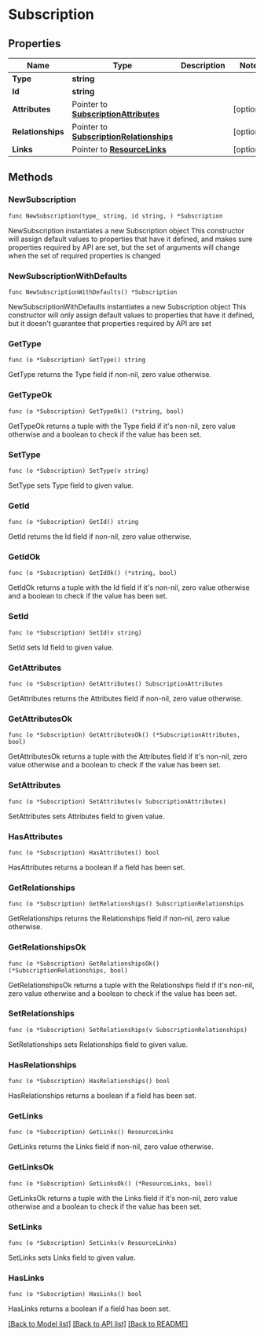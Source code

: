 # Subscription

## Properties

Name | Type | Description | Notes
------------ | ------------- | ------------- | -------------
**Type** | **string** |  | 
**Id** | **string** |  | 
**Attributes** | Pointer to [**SubscriptionAttributes**](SubscriptionAttributes.md) |  | [optional] 
**Relationships** | Pointer to [**SubscriptionRelationships**](SubscriptionRelationships.md) |  | [optional] 
**Links** | Pointer to [**ResourceLinks**](ResourceLinks.md) |  | [optional] 

## Methods

### NewSubscription

`func NewSubscription(type_ string, id string, ) *Subscription`

NewSubscription instantiates a new Subscription object
This constructor will assign default values to properties that have it defined,
and makes sure properties required by API are set, but the set of arguments
will change when the set of required properties is changed

### NewSubscriptionWithDefaults

`func NewSubscriptionWithDefaults() *Subscription`

NewSubscriptionWithDefaults instantiates a new Subscription object
This constructor will only assign default values to properties that have it defined,
but it doesn't guarantee that properties required by API are set

### GetType

`func (o *Subscription) GetType() string`

GetType returns the Type field if non-nil, zero value otherwise.

### GetTypeOk

`func (o *Subscription) GetTypeOk() (*string, bool)`

GetTypeOk returns a tuple with the Type field if it's non-nil, zero value otherwise
and a boolean to check if the value has been set.

### SetType

`func (o *Subscription) SetType(v string)`

SetType sets Type field to given value.


### GetId

`func (o *Subscription) GetId() string`

GetId returns the Id field if non-nil, zero value otherwise.

### GetIdOk

`func (o *Subscription) GetIdOk() (*string, bool)`

GetIdOk returns a tuple with the Id field if it's non-nil, zero value otherwise
and a boolean to check if the value has been set.

### SetId

`func (o *Subscription) SetId(v string)`

SetId sets Id field to given value.


### GetAttributes

`func (o *Subscription) GetAttributes() SubscriptionAttributes`

GetAttributes returns the Attributes field if non-nil, zero value otherwise.

### GetAttributesOk

`func (o *Subscription) GetAttributesOk() (*SubscriptionAttributes, bool)`

GetAttributesOk returns a tuple with the Attributes field if it's non-nil, zero value otherwise
and a boolean to check if the value has been set.

### SetAttributes

`func (o *Subscription) SetAttributes(v SubscriptionAttributes)`

SetAttributes sets Attributes field to given value.

### HasAttributes

`func (o *Subscription) HasAttributes() bool`

HasAttributes returns a boolean if a field has been set.

### GetRelationships

`func (o *Subscription) GetRelationships() SubscriptionRelationships`

GetRelationships returns the Relationships field if non-nil, zero value otherwise.

### GetRelationshipsOk

`func (o *Subscription) GetRelationshipsOk() (*SubscriptionRelationships, bool)`

GetRelationshipsOk returns a tuple with the Relationships field if it's non-nil, zero value otherwise
and a boolean to check if the value has been set.

### SetRelationships

`func (o *Subscription) SetRelationships(v SubscriptionRelationships)`

SetRelationships sets Relationships field to given value.

### HasRelationships

`func (o *Subscription) HasRelationships() bool`

HasRelationships returns a boolean if a field has been set.

### GetLinks

`func (o *Subscription) GetLinks() ResourceLinks`

GetLinks returns the Links field if non-nil, zero value otherwise.

### GetLinksOk

`func (o *Subscription) GetLinksOk() (*ResourceLinks, bool)`

GetLinksOk returns a tuple with the Links field if it's non-nil, zero value otherwise
and a boolean to check if the value has been set.

### SetLinks

`func (o *Subscription) SetLinks(v ResourceLinks)`

SetLinks sets Links field to given value.

### HasLinks

`func (o *Subscription) HasLinks() bool`

HasLinks returns a boolean if a field has been set.


[[Back to Model list]](../README.md#documentation-for-models) [[Back to API list]](../README.md#documentation-for-api-endpoints) [[Back to README]](../README.md)


